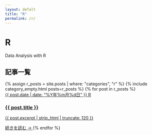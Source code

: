 ```yaml
---
layout: defalt
title: "R"
permalink: /r/
---
```


<div class="page-header">
    <h1>R</h1>
    <p class="page-subtitle">Data Analysis with R</p>
</div>


<div class="category-content">
    <div class="articles-section">
        <h2>記事一覧</h2>
        <div class="articles-grid">
            {% assign r_posts = site.posts | where: "categories", "r" %}
            {% include category_empty.html posts=r_posts %}
            {% for post in r_posts %}
            <a href="{{ post.url | relative_url }}" class="article-card">
                <div class="article-meta">
                    <span class="article-date">{{ post.date | date: "%Y年%m月%d日" }}</span>
                    <span class="article-category">R</span>
                </div>
                <h3 class="article-title">{{ post.title }}</h3>
                <p class="article-excerpt">{{ post.excerpt | strip_html | truncate: 120 }}</p>
                <span class="article-link">続きを読む →</span>
            </a>
            {% endfor %}
        </div>
    </div>
</div>
